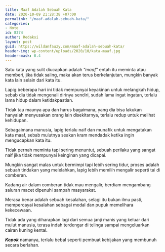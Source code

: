 ```yaml
---
title: Maaf Adalah Sebuah Kata
date: 2020-10-09 21:28:38 +07:00
permalink: "/maaf-adalah-sebuah-kata/"
categories:
- Note
id: 8374
author: Redaksi
layout: post
guid: https://wildanfauzy.com/maaf-adalah-sebuah-kata/
header-img: wp-content/uploads/2020/10/kata-maaf.jpg
header-mask: 0.4
---
```


Satu kata yang sulit diucapkan adalah &#8220;_maaf_&#8221; entah itu meminta atau memberi, jika tidak saling, maka akan terus berkelanjutan, mungkin banyak kata lain selain dari kata itu.

Lapig beberapa hari ini tidak mempunyai keyakinan untuk melangkah hidup, sebab dia tidak mengenali dirinya sendiri, sudah lama ingat ingatan, terlalu lama hidup dalam ketidakpastian.

Tidak tau maunya apa dan harus bagaimana, yang dia bisa lakukan hanyalah menyusakan orang lain disekitarnya, terlalu redup untuk melihat kehidupan.

Sebagaimana manusia, lapig terlalu naif dan munafik untuk mengatakan kata maaf, sebab mulutnya seakan kram mendadak ketika ingin mengucapkan kata itu.

Tidak pernah meminta tapi sering menuntut, sebuah perilaku yang sangat naif jika tidak mempunyai keinginan yang dicapai.

Mungkin sangat malas untuk bermimpi tapi lebih sering tidur, proses adalah sebuah tindakan yang melelahkan, lapig lebih memilih mengalir seperti tai di comberan.

Kadang air dalam comberan tidak mau mengalir, berdiam mengambang saluran macet dipenuhi sampah masyarakat.

Merasa benar adalah sebuah kesalahan, selagi itu bukan ilmu pasti, mempercayai kesalahan sebagai modal dan pupuk memelihara kekecewaan.

Tidak ada yang diharapkan lagi dari semua janji manis yang keluar dari mulut manusia, terasa indah terdengar di telinga sampai mengeluarkan cairan kuning kental.

_**Kopok**_ namanya, terlalu bebal seperti pembuat kebijakan yang membunuh secara berlahan.
